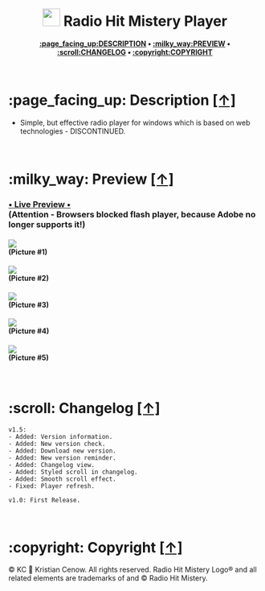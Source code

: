 <h1 align="center"><img src="https://raw.githubusercontent.com/kcenow/Web-Based-Radio-Player/main/favicon.ico" width="35px" height="35px"> Radio Hit Mistery Player</h1>
<p align="center"><b><a href="#page_facing_up-description-">:page_facing_up:DESCRIPTION</a> • <a href="#milky_way-preview-">:milky_way:PREVIEW</a> • <a href="#scroll-changelog-">:scroll:CHANGELOG</a> • <a href="#copyright-copyright-">:copyright:COPYRIGHT</a></b></p>

<br />

<h1>:page_facing_up: Description <a href="#-radio-hit-mistery-player" title="Go to Navigation">[↑]</a></h1>

* Simple, but effective radio player for windows which is based on web technologies - DISCONTINUED.

<br />

<h1>:milky_way: Preview <a href="#-radio-hit-mistery-player" title="Go to Navigation">[↑]</a></h1>

<h3><a href="https://kcenow.com/lab/rhmplayer/" target="_blank">• Live Preview •</a><br />
(Attention - Browsers blocked flash player, because Adobe no longer supports it!)</h3>

<h4><img src="https://raw.githubusercontent.com/kcenow/Web-Based-Radio-Player/main/Preview/Preview%2001.png"><br />
(Picture #1)</h4>

<h4><img src="https://raw.githubusercontent.com/kcenow/Web-Based-Radio-Player/main/Preview/Preview%2002.png"><br />
(Picture #2)</h4>

<h4><img src="https://raw.githubusercontent.com/kcenow/Web-Based-Radio-Player/main/Preview/Preview%2003.png"><br />
(Picture #3)</h4>

<h4><img src="https://raw.githubusercontent.com/kcenow/Web-Based-Radio-Player/main/Preview/Preview%2004.png"><br />
(Picture #4)</h4>

<h4><img src="https://raw.githubusercontent.com/kcenow/Web-Based-Radio-Player/main/Preview/Preview%2005.png"><br />
(Picture #5)</h4>

<br />

<h1>:scroll: Changelog <a href="#-radio-hit-mistery-player" title="Go to Navigation">[↑]</a></h1>

```
v1.5:
- Added: Version information.
- Added: New version check.
- Added: Download new version.
- Added: New version reminder.
- Added: Changelog view.
- Added: Styled scroll in changelog.
- Added: Smooth scroll effect.
- Fixed: Player refresh.

v1.0: First Release.
```

<br />

<h1>:copyright: Copyright <a href="#-radio-hit-mistery-player" title="Go to Navigation">[↑]</a></h1>
© KC &#128640; Kristian Cenow. All rights reserved. Radio Hit Mistery Logo® and all related elements are trademarks of and © Radio Hit Mistery.
